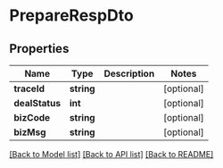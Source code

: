 # PrepareRespDto

## Properties
Name | Type | Description | Notes
------------ | ------------- | ------------- | -------------
**traceId** | **string** |  | [optional] 
**dealStatus** | **int** |  | [optional] 
**bizCode** | **string** |  | [optional] 
**bizMsg** | **string** |  | [optional] 

[[Back to Model list]](../README.md#documentation-for-models) [[Back to API list]](../README.md#documentation-for-api-endpoints) [[Back to README]](../README.md)



